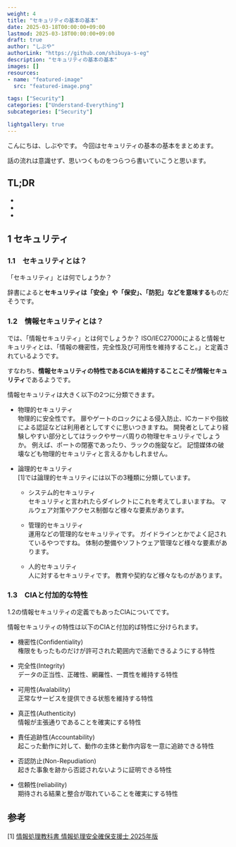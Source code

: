 ```yaml
---
weight: 4
title: "セキュリティの基本の基本"
date: 2025-03-18T00:00:00+09:00
lastmod: 2025-03-18T00:00:00+09:00
draft: true
author: "しぶや"
authorLink: "https://github.com/shibuya-s-eg"
description: "セキュリティの基本の基本"
images: []
resources:
- name: "featured-image"
  src: "featured-image.png"

tags: ["Security"]
categories: ["Understand-Everything"]
subcategories: ["Security"]

lightgallery: true
---
```


<!--
Todo:
- TLDR

-->

こんにちは、しぶやです。
今回はセキュリティの基本の基本をまとめます。

話の流れは意識せず、思いつくものをつらつら書いていこうと思います。

## TL;DR

*
*
*

## 1 セキュリティ

### 1.1　セキュリティとは？

「セキュリティ」とは何でしょうか？

辞書によると**セキュリティは「安全」や「保安」、「防犯」などを意味する**ものだそうです。

### 1.2　情報セキュリティとは？

では、「情報セキュリティ」とは何でしょうか？
ISO/IEC27000によると情報セキュリティとは、「情報の機密性，完全性及び可用性を維持すること。」と定義されているようです。

すなわち、**情報セキュリティの特性であるCIAを維持することこそが情報セキュリティ**であるようです。

情報セキュリティは大きく以下の2つに分類できます。
* 物理的セキュリティ\
物理的に安全性です。
扉やゲートのロックによる侵入防止、ICカードや指紋による認証などは利用者としてすぐに思いつきますね。
開発者としてより経験しやすい部分としてはラックやサーバ周りの物理セキュリティでしょうか。
例えば、ポートの閉塞であったり、ラックの施錠など。
記憶媒体の破壊なども物理的セキュリティと言えるかもしれません。

* 論理的セキュリティ\
[1]では論理的セキュリティには以下の3種類に分類しています。

    * システム的セキュリティ\
    セキュリティと言われたらダイレクトにこれを考えてしまいますね。
    マルウェア対策やアクセス制御など様々な要素があります。

    * 管理的セキュリティ\
    運用などの管理的なセキュリティです。
    ガイドラインとかでよく記されているやつですね。
    体制の整備やソフトウェア管理など様々な要素があります。

    * 人的セキュリティ\
    人に対するセキュリティです。
    教育や契約など様々なものがあります。

### 1.3　CIAと付加的な特性

1.2の情報セキュリティの定義でもあったCIAについてです。

情報セキュリティの特性は以下のCIAと付加的ば特性に分けられます。

* 機密性(Confidentiality)\
権限をもったものだけが許可された範囲内で活動できるようにする特性

* 完全性(Integrity)\
データの正当性、正確性、網羅性、一貫性を維持する特性

* 可用性(Avalability)\
正常なサービスを提供できる状態を維持する特性

* 真正性(Authenticity)\
情報が主張通りであることを確実にする特性

* 責任追跡性(Accountability)\
起こった動作に対して、動作の主体と動作内容を一意に追跡できる特性

* 否認防止(Non-Repudiation)\
起きた事象を跡から否認されないように証明できる特性

* 信頼性(reliability)\
期待される結果と整合が取れていることを確実にする特性


## 参考

[1] [情報処理教科書 情報処理安全確保支援士 2025年版](https://www.shoeisha.co.jp/book/detail/9784798188928)
